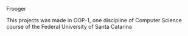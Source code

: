 Frooger

This projects was made in OOP-1, one discipline of Computer Science course of the Federal University of Santa Catarina
